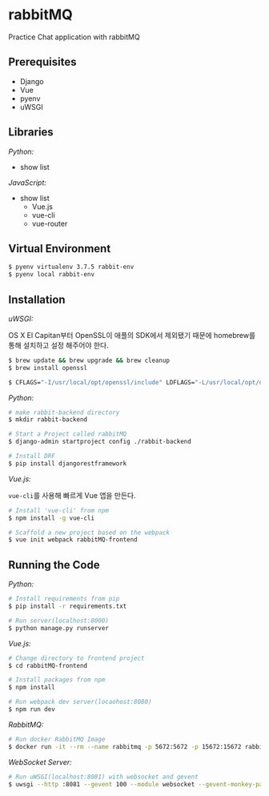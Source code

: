 # rabbitMQ
Practice Chat application with rabbitMQ

## Prerequisites

- Django
- Vue
- pyenv
- uWSGI

## Libraries

*Python:*

- show list

*JavaScript:*

- show list
    - Vue.js
    - vue-cli
    - vue-router

## Virtual Environment

```bash
$ pyenv virtualenv 3.7.5 rabbit-env
$ pyenv local rabbit-env
```

## Installation

*uWSGI:*

OS X El Capitan부터 OpenSSL이 애플의 SDK에서 제외됐기 때문에 homebrew를 통해 설치하고 설정 해주어야 한다. 

```bash
$ brew update && brew upgrade && brew cleanup
$ brew install openssl

$ CFLAGS="-I/usr/local/opt/openssl/include" LDFLAGS="-L/usr/local/opt/openssl/lib" UWSGI_PROFILE_OVERRIDE=ssl=true pip install uwsgi -Iv --no-cache-dir
```

*Python:*

```bash
# make rabbit-backend directory
$ mkdir rabbit-backend

# Start a Project called rabbitMQ
$ django-admin startproject config ./rabbit-backend

# Install DRF
$ pip install djangorestframework
```

*Vue.js:*

`vue-cli`를 사용해 빠르게 Vue 앱을 만든다.

```bash
# Install 'vue-cli' from npm
$ npm install -g vue-cli

# Scaffold a new project based on the webpack
$ vue init webpack rabbitMQ-frontend
```

## Running the Code

*Python:*

```bash
# Install requirements from pip
$ pip install -r requirements.txt

# Run server(localhost:8000)
$ python manage.py runserver
```

*Vue.js:*

```bash
# Change directory to frontend project
$ cd rabbitMQ-frontend

# Install packages from npm
$ npm install

# Run webpack dev server(locaohost:8080)
$ npm run dev
```

*RabbitMQ:*

```bash
# Run docker RabbitMQ Image
$ docker run -it --rm --name rabbitmq -p 5672:5672 -p 15672:15672 rabbitmq:3-management
```

*WebSocket Server:*

```bash
# Run uWSGI(localhost:8081) with websocket and gevent
$ uwsgi --http :8081 --gevent 100 --module websocket --gevent-monkey-patch --master
```